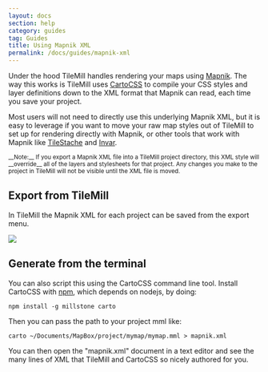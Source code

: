 ```yaml
---
layout: docs
section: help
category: guides
tag: Guides
title: Using Mapnik XML
permalink: /docs/guides/mapnik-xml
---
```

Under the hood TileMill handles rendering your maps using [Mapnik](http://mapnik.org). The way this works is TileMill uses [CartoCSS](https://github.com/mapbox/carto) to compile your CSS styles and layer definitions down to the XML format that Mapnik can read, each time you save your project.

Most users will not need to directly use this underlying Mapnik XML, but it is easy to leverage if you want to move your raw map styles out of TileMill to set up for rendering directly with Mapnik, or other tools that work with Mapnik like [TileStache](http://tilestache.org/) and [Invar](https://github.com/onyxfish/invar/).

<small class='note' markdown='1'>
__Note:__ If you export a Mapnik XML file into a TileMill project directory, this XML style will __override__ all of the layers and stylesheets for that project. Any changes you make to the project in TileMill will not be visible until the XML file is moved.
</small>

## Export from TileMill

In TileMill the Mapnik XML for each project can be saved from the export menu.

![](/tilemill/assets/pages/mapnikxml.png)

## Generate from the terminal

You can also script this using the CartoCSS command line tool. Install CartoCSS with [npm](http://npmjs.org/), which depends on nodejs, by doing:

    npm install -g millstone carto

Then you can pass the path to your project mml like:

    carto ~/Documents/MapBox/project/mymap/mymap.mml > mapnik.xml

You can then open the "mapnik.xml" document in a text editor and see the many lines of XML that TileMill and CartoCSS so nicely authored for you.


